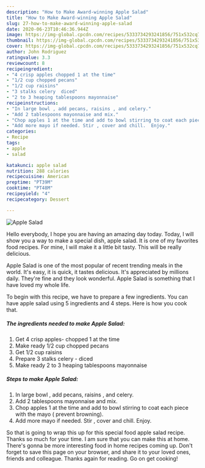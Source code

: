 ```yaml
---
description: "How to Make Award-winning Apple Salad"
title: "How to Make Award-winning Apple Salad"
slug: 27-how-to-make-award-winning-apple-salad
date: 2020-06-23T10:46:36.944Z
image: https://img-global.cpcdn.com/recipes/5333734293241856/751x532cq70/apple-salad-recipe-main-photo.jpg
thumbnail: https://img-global.cpcdn.com/recipes/5333734293241856/751x532cq70/apple-salad-recipe-main-photo.jpg
cover: https://img-global.cpcdn.com/recipes/5333734293241856/751x532cq70/apple-salad-recipe-main-photo.jpg
author: John Rodriguez
ratingvalue: 3.3
reviewcount: 8
recipeingredient:
- "4 crisp apples chopped 1 at the time"
- "1/2 cup chopped pecans"
- "1/2 cup raisins"
- "3 stalks celery  diced"
- "2 to 3 heaping tablespoons mayonnaise"
recipeinstructions:
- "In large bowl , add pecans, raisins , and celery."
- "Add 2 tablespoons mayonnaise and mix."
- "Chop apples 1 at the time and add to bowl stirring to coat each piece with the mayo ( prevent browning)."
- "Add more mayo if needed. Stir , cover and chill.  Enjoy."
categories:
- Recipe
tags:
- apple
- salad

katakunci: apple salad 
nutrition: 288 calories
recipecuisine: American
preptime: "PT39M"
cooktime: "PT48M"
recipeyield: "4"
recipecategory: Dessert

---
```



![Apple Salad](https://img-global.cpcdn.com/recipes/5333734293241856/751x532cq70/apple-salad-recipe-main-photo.jpg)

Hello everybody, I hope you are having an amazing day today. Today, I will show you a way to make a special dish, apple salad. It is one of my favorites food recipes. For mine, I will make it a little bit tasty. This will be really delicious.



Apple Salad is one of the most popular of recent trending meals in the world. It's easy, it is quick, it tastes delicious. It's appreciated by millions daily. They're fine and they look wonderful. Apple Salad is something that I have loved my whole life.


To begin with this recipe, we have to prepare a few ingredients. You can have apple salad using 5 ingredients and 4 steps. Here is how you cook that.

##### The ingredients needed to make Apple Salad:

1. Get 4 crisp apples- chopped 1 at the time
1. Make ready 1/2 cup chopped pecans
1. Get 1/2 cup raisins
1. Prepare 3 stalks celery - diced
1. Make ready 2 to 3 heaping tablespoons mayonnaise




##### Steps to make Apple Salad:

1. In large bowl , add pecans, raisins , and celery.
1. Add 2 tablespoons mayonnaise and mix.
1. Chop apples 1 at the time and add to bowl stirring to coat each piece with the mayo ( prevent browning).
1. Add more mayo if needed. Stir , cover and chill.  Enjoy.




So that is going to wrap this up for this special food apple salad recipe. Thanks so much for your time. I am sure that you can make this at home. There's gonna be more interesting food in home recipes coming up. Don't forget to save this page on your browser, and share it to your loved ones, friends and colleague. Thanks again for reading. Go on get cooking!
